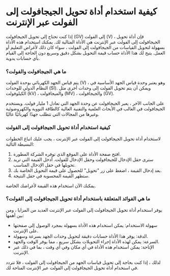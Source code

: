 كيفية استخدام أداة تحويل الجيجافولت إلى الفولت عبر الإنترنت
===========================================================

 إذا كنت تحتاج إلى تحويل الجيجافولت (GV) إلى الفولت (V) ، فإن أداة تحويل الجيجافولت إلى الفولت عبر الإنترنت هي الأداة المثالية لك. يمكنك استخدام هذه الأداة بسهولة لتحويل القياسات من الجيجافولت إلى الفولت ، سواء كان ذلك لأغراض التعليم أو العمل. يتيح لك هذا الأداة حساب قيمة التحويل بشكل دقيق وسريع دون الحاجة إلى القيام بأي حسابات يدوية.

###  ما هي الجيجافولت والفولت؟ 

 يتم قياس الجهد الكهربائي بوحدة الفولت (V) ، وهو يعتبر وحدة قياس الجهد الأساسية في النظام الدولي للوحدات (SI). ويمكن أن يتم تحويل الفولت إلى وحدات أخرى مثل الكيلوفولت (kV) ، والميجافولت (MV) ، والجيجافولت (GV).

 على الجانب الآخر ، يعبر الجيجافولت عن وحدة الجهد التي تعادل 1 مليار فولت. ويستخدم الجيجافولت في الغالب في الأبحاث العلمية والتقنية العالية كالطاقة النووية والكهروضوئية وغيرها من المجالات التي تتطلب جهدًا كهربائيًا عاليًا.

###  كيفية استخدام أداة تحويل الجيجافولت إلى الفولت 

 لاستخدام أداة تحويل الجيجافولت إلى الفولت عبر الإنترنت ، يجب عليك اتباع الخطوات البسيطة التالية:

1. افتح صفحة الأداة على الموقع الذي توفره الشركة المطورة.
2. سترى حقل الإدخال للجيجافولت وحقل الإدخال للفولت. أدخل القيمة التي تريد تحويلها في حقل الإدخال المناسب.
3. بعد إدخال القيمة ، اضغط على زر "تحويل" للحصول على قيمة التحويل الخاصة بك.
4. ستظهر القيمة المحسوبة في حقل النتيجة.

 يمكنك الآن استخدام هذه القيمة لأغراضك الخاصة.

###  ما هي الفوائد المتعلقة باستخدام أداة تحويل الجيجافولت إلى الفولت؟ 

 يوفر استخدام أداة تحويل الجيجافولت إلى الفولت عبر الإنترنت العديد من المزايا ، ومن بين أهمها:

- سهولة الاستخدام: يمكن استخدام هذه الأداة بسهولة بمجرد الوصول إلى صفحتها على الإنترنت.
- الدقة: يوفر هذا الأداة حسابات دقيقة لتحويل وحدات الجهد بسرعة وسهولة.
- السرعة: يمكن لهذه الأداة إجراء التحويلات بشكل سريع ، مما يوفر الوقت والجهد.
- الإتاحة: يمكن استخدام هذه الأداة في أي مكان وفي أي وقت ، بما في ذلك عبر الإنترنت.

 لذلك ، إذا كنت بحاجة إلى تحويل قياسات الجهد من الجيجافولت إلى الفولت ، فلا تتردد في استخدام أداة تحويل الجيجافولت إلى الفولت عبر الإنترنت المتاحة لك.